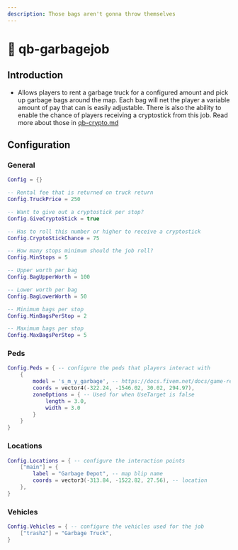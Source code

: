 ```yaml
---
description: Those bags aren't gonna throw themselves
---
```


# 🚛 qb-garbagejob

## Introduction

* Allows players to rent a garbage truck for a configured amount and pick up garbage bags around the map. Each bag will net the player a variable amount of pay that can is easily adjustable. There is also the ability to enable the chance of players receiving a cryptostick from this job. Read more about those in [qb-crypto.md](qb-crypto.md "mention")

## Configuration

### General

```lua
Config = {}

-- Rental fee that is returned on truck return
Config.TruckPrice = 250

-- Want to give out a cryptostick per stop?
Config.GiveCryptoStick = true

-- Has to roll this number or higher to receive a cryptostick
Config.CryptoStickChance = 75

-- How many stops minimum should the job roll?
Config.MinStops = 5

-- Upper worth per bag
Config.BagUpperWorth = 100

-- Lower worth per bag
Config.BagLowerWorth = 50

-- Minimum bags per stop
Config.MinBagsPerStop = 2

-- Maximum bags per stop
Config.MaxBagsPerStop = 5
```

### Peds

```lua
Config.Peds = { -- configure the peds that players interact with
    {
        model = 's_m_y_garbage', -- https://docs.fivem.net/docs/game-references/ped-models/
        coords = vector4(-322.24, -1546.02, 30.02, 294.97),
        zoneOptions = { -- Used for when UseTarget is false
            length = 3.0,
            width = 3.0
        }
    }
}
```

### Locations

```lua
Config.Locations = { -- configure the interaction points
    ["main"] = {
        label = "Garbage Depot", -- map blip name
        coords = vector3(-313.84, -1522.82, 27.56), -- location
    },
}
```

### Vehicles

```lua
Config.Vehicles = { -- configure the vehicles used for the job
    ["trash2"] = "Garbage Truck",
}
```
